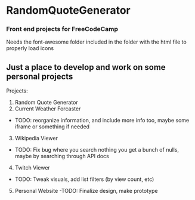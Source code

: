 # RandomQuoteGenerator
### Front end projects for FreeCodeCamp
Needs the font-awesome folder included in the folder with the html file to properly load icons
## Just a place to develop and work on some personal projects
Projects:
1. Random Quote Generator
2. Current Weather Forcaster
  - TODO: reorganize information, and include more info too, maybe some iframe or something if needed
3. Wikipedia Viewer
  - TODO: Fix bug where you search nothing you get a bunch of nulls, maybe by searching through API docs
4. Twitch Viewer
  - TODO: Tweak visuals, add list filters (by view count, etc)
5. Personal Website
  -TODO: Finalize design, make prototype
